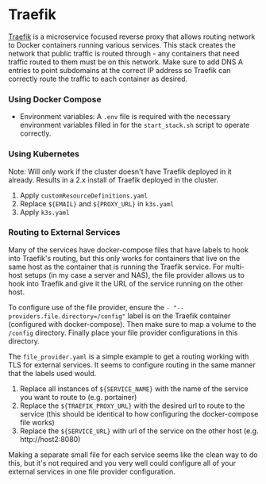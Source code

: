 # Traefik

[Traefik](https://doc.traefik.io/traefik/) is a microservice focused reverse proxy that allows routing network to Docker containers running various services. This stack creates the network that public traffic is routed through - any containers that need traffic routed to them must be on this network. Make sure to add DNS A entries to point subdomains at the correct IP address so Traefik can correctly route the traffic to each container as desired.

### Using Docker Compose

- Environment variables: A `.env` file is required with the necessary environment variables filled in for the `start_stack.sh` script to operate correctly.

### Using Kubernetes

Note: Will only work if the cluster doesn't have Traefik deployed in it already. Results in a 2.x install of Traefik deployed in the cluster.

1. Apply `customResourceDefinitions.yaml`
2. Replace `${EMAIL}` and `${PROXY_URL}` in `k3s.yaml`
3. Apply `k3s.yaml`

### Routing to External Services

Many of the services have docker-compose files that have labels to hook into Traefik's routing, but this only works for containers that live on the same host as the container that is running the Traefik service. For multi-host setups (in my case a server and NAS), the file provider allows us to hook into Traefik and give it the URL of the service running on the other host.

To configure use of the file provider, ensure the `- "--providers.file.directory=/config"` label is on the Traefik container (configured with docker-compose). Then make sure to map a volume to the `/config` directory. Finally place your file provider configurations in this directory.

The `file_provider.yaml` is a simple example to get a routing working with TLS for external services. It seems to configure routing in the same manner that the labels used would.

1. Replace all instances of `${SERVICE_NAME}` with the name of the service you want to route to (e.g. portainer)
2. Replace the `${TRAEFIK_PROXY_URL}` with the desired url to route to the service (this should be identical to how configuring the docker-compose file works)
3. Replace the `${SERVICE_URL}` with url of the service on the other host (e.g. http://host2:8080)

Making a separate small file for each service seems like the clean way to do this, but it's not required and you very well could configure all of your external services in one file provider configuration.
